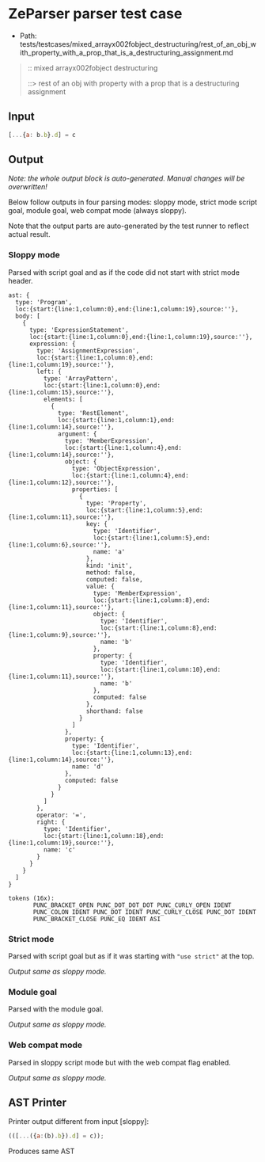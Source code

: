 # ZeParser parser test case

- Path: tests/testcases/mixed_arrayx002fobject_destructuring/rest_of_an_obj_with_property_with_a_prop_that_is_a_destructuring_assignment.md

> :: mixed arrayx002fobject destructuring
>
> ::> rest of an obj with property with a prop that is a destructuring assignment

## Input

`````js
[...{a: b.b}.d] = c
`````

## Output

_Note: the whole output block is auto-generated. Manual changes will be overwritten!_

Below follow outputs in four parsing modes: sloppy mode, strict mode script goal, module goal, web compat mode (always sloppy).

Note that the output parts are auto-generated by the test runner to reflect actual result.

### Sloppy mode

Parsed with script goal and as if the code did not start with strict mode header.

`````
ast: {
  type: 'Program',
  loc:{start:{line:1,column:0},end:{line:1,column:19},source:''},
  body: [
    {
      type: 'ExpressionStatement',
      loc:{start:{line:1,column:0},end:{line:1,column:19},source:''},
      expression: {
        type: 'AssignmentExpression',
        loc:{start:{line:1,column:0},end:{line:1,column:19},source:''},
        left: {
          type: 'ArrayPattern',
          loc:{start:{line:1,column:0},end:{line:1,column:15},source:''},
          elements: [
            {
              type: 'RestElement',
              loc:{start:{line:1,column:1},end:{line:1,column:14},source:''},
              argument: {
                type: 'MemberExpression',
                loc:{start:{line:1,column:4},end:{line:1,column:14},source:''},
                object: {
                  type: 'ObjectExpression',
                  loc:{start:{line:1,column:4},end:{line:1,column:12},source:''},
                  properties: [
                    {
                      type: 'Property',
                      loc:{start:{line:1,column:5},end:{line:1,column:11},source:''},
                      key: {
                        type: 'Identifier',
                        loc:{start:{line:1,column:5},end:{line:1,column:6},source:''},
                        name: 'a'
                      },
                      kind: 'init',
                      method: false,
                      computed: false,
                      value: {
                        type: 'MemberExpression',
                        loc:{start:{line:1,column:8},end:{line:1,column:11},source:''},
                        object: {
                          type: 'Identifier',
                          loc:{start:{line:1,column:8},end:{line:1,column:9},source:''},
                          name: 'b'
                        },
                        property: {
                          type: 'Identifier',
                          loc:{start:{line:1,column:10},end:{line:1,column:11},source:''},
                          name: 'b'
                        },
                        computed: false
                      },
                      shorthand: false
                    }
                  ]
                },
                property: {
                  type: 'Identifier',
                  loc:{start:{line:1,column:13},end:{line:1,column:14},source:''},
                  name: 'd'
                },
                computed: false
              }
            }
          ]
        },
        operator: '=',
        right: {
          type: 'Identifier',
          loc:{start:{line:1,column:18},end:{line:1,column:19},source:''},
          name: 'c'
        }
      }
    }
  ]
}

tokens (16x):
       PUNC_BRACKET_OPEN PUNC_DOT_DOT_DOT PUNC_CURLY_OPEN IDENT
       PUNC_COLON IDENT PUNC_DOT IDENT PUNC_CURLY_CLOSE PUNC_DOT IDENT
       PUNC_BRACKET_CLOSE PUNC_EQ IDENT ASI
`````

### Strict mode

Parsed with script goal but as if it was starting with `"use strict"` at the top.

_Output same as sloppy mode._

### Module goal

Parsed with the module goal.

_Output same as sloppy mode._

### Web compat mode

Parsed in sloppy script mode but with the web compat flag enabled.

_Output same as sloppy mode._

## AST Printer

Printer output different from input [sloppy]:

````js
(([...({a:(b).b}).d] = c));
````

Produces same AST
